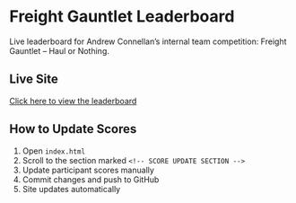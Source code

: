 # Freight Gauntlet Leaderboard

Live leaderboard for Andrew Connellan’s internal team competition: Freight Gauntlet – Haul or Nothing.

## Live Site
[Click here to view the leaderboard](https://drodo44.github.io/freight-gauntlet-leaderboard)

## How to Update Scores
1. Open `index.html`
2. Scroll to the section marked `<!-- SCORE UPDATE SECTION -->`
3. Update participant scores manually
4. Commit changes and push to GitHub
5. Site updates automatically
